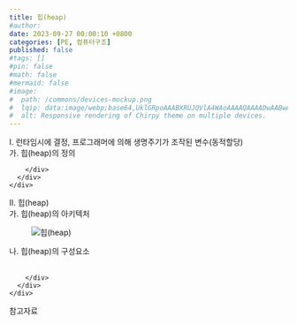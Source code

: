 ```yaml
---
title: 힙(heap)
#author: 
date: 2023-09-27 00:00:10 +0800
categories: [PE, 컴퓨터구조]
published: false
#tags: []
#pin: false
#math: false
#mermaid: false
#image:
#  path: /commons/devices-mockup.png
#  lqip: data:image/webp;base64,UklGRpoAAABXRUJQVlA4WAoAAAAQAAAADwAABwAAQUxQSDIAAAARL0AmbZurmr57yyIiqE8oiG0bejIYEQTgqiDA9vqnsUSI6H+oAERp2HZ65qP/VIAWAFZQOCBCAAAA8AEAnQEqEAAIAAVAfCWkAALp8sF8rgRgAP7o9FDvMCkMde9PK7euH5M1m6VWoDXf2FkP3BqV0ZYbO6NA/VFIAAAA
#  alt: Responsive rendering of Chirpy theme on multiple devices.
---
```


<div class="post-wrap">
  <div class="para">
    <div class="para-title">
      I. 런타임시에 결정, 프로그래머에 의해 생명주기가 조작된 변수(동적할당)
    </div>
    <div class="para-cntnt">
      <div class="para">
        <div class="para-title">
          가. 힙(heap)의 정의
        </div>
        <div class="para-cntnt">
          
        </div>
      </div>
    </div>
  </div>
  
  <div class="para">
    <div class="para-title">
      II. 힙(heap)
    </div>
    <div class="para-cntnt">
      <div class="para">
        <div class="para-title">
          가. 힙(heap)의 아키텍처
        </div>
        <div class="para-cntnt">
          <figure class="post-figure">
            <img src="/assets/img/posts/힙(heap).png" alt="힙(heap)">
<!--            <figcaption>Source: Unveiling the Metaverse: Exploring Emerging Trends, Multifaceted Perspectives, and Future Challenges</figcaption>-->
          </figure>
        </div>
      </div>
      <div class="para">
        <div class="para-title">
          나. 힙(heap)의 구성요소
        </div>
        <div class="para-cntnt">
          <table class="post-table">
          </table>
          
        </div>
      </div>
    </div>
  </div>

  <div class="refr-wrap">
    <div class="refr-title">
        참고자료
    </div>
    <ol class="refr-list">
    <!--    <li>(나현식, 최대선) <a target="_blank" href="https://scienceon.kisti.re.kr/commons/util/originalView.do?cn=JAKO202225948430499&oCn=JAKO202225948430499&dbt=JAKO&journal=NJOU00291864">메타버스 보안 위협 요소 및 대응 방안 검토</a></li>-->
    <!--    <li>(M. Uddin, S. Manickam, H. Ullah, M. Obaidat and A. Dandoush) <a target="_blank" href="https://ieeexplore.ieee.org/abstract/document/10138386">Unveiling the Metaverse: Exploring Emerging Trends, Multifaceted Perspectives, and Future Challenges</a></li>-->
    </ol>
  </div>
</div>
